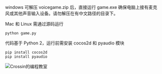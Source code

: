 windows 可解压 voicegame.zip 后，直接运行 game.exe
确保电脑上接有麦克风或其他声音输入设备。请勿解压在有中文路径的目录下。

Mac 和 Linux 需通过源码运行

```
python game.py
```

代码基于 Python 2，运行前需安装 cocos2d 和 pyaudio 模块

```
pip install cocos2d
pip install pyaudio
```

![Crossin的编程教室](http://git.oschina.net/crossin/learn-python/raw/master/voicegame/crossin-logo.png "Crossin的编程教室")